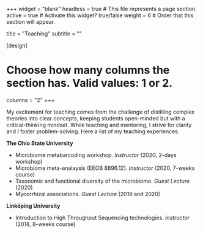 +++
widget = "blank" 
headless = true  # This file represents a page section.
active = true  # Activate this widget? true/false
weight = 6  # Order that this section will appear.

title = "Teaching"
subtitle = ""

[design]
  # Choose how many columns the section has. Valid values: 1 or 2.
  columns = "2"
+++

My excitement for teaching comes from the challenge of distilling complex theories into clear concepts, keeping students open-minded but with a critical-thinking mindset. While teaching and mentoring, I strive for clarity and I foster problem-solving. Here a list of my teaching experiences.

**The Ohio State University**

* Microbiome metabarcoding workshop. *Instructor* (2020, 2-days workshop)
* Microbiome meta-analaysis (EEOB 8896.12). *Instructor* (2020, 7-weeks course)
* Taxonomic and functional diversity of the microbiome. *Guest Lecture* (2020)
* Mycorrhizal associations. *Guest Lecture* (2019 and 2020)

**Linköping University**

* Introduction to High Throughput Sequencing technologies. *Instructor* (2018, 8-weeks course)
